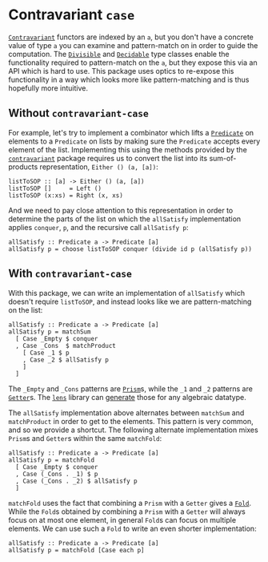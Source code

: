 # Contravariant `case`

[`Contravariant`](http://hackage.haskell.org/package/contravariant-1.4.1/docs/Data-Functor-Contravariant.html#t:Contravariant) functors are indexed by an `a`, but you don't have a concrete value of type `a` you can examine and pattern-match on in order to guide the computation. The [`Divisible`](http://hackage.haskell.org/package/contravariant-1.4.1/docs/Data-Functor-Contravariant-Divisible.html#t:Divisible) and [`Decidable`](http://hackage.haskell.org/package/contravariant-1.4.1/docs/Data-Functor-Contravariant-Divisible.html#t:Decidable) type classes enable the functionality required to pattern-match on the `a`, but they expose this via an API which is hard to use. This package uses optics to re-expose this functionality in a way which looks more like pattern-matching and is thus hopefully more intuitive.

## Without `contravariant-case`

For example, let's try to implement a combinator which lifts a [`Predicate`](http://hackage.haskell.org/package/contravariant-1.4.1/docs/Data-Functor-Contravariant.html#t:Predicate) on elements to a `Predicate` on lists by making sure the `Predicate` accepts every element of the list. Implementing this using the methods provided by the [`contravariant`](http://hackage.haskell.org/package/contravariant) package requires us to convert the list into its sum-of-products representation, `Either () (a, [a])`:

    listToSOP :: [a] -> Either () (a, [a])
    listToSOP []     = Left ()
    listToSOP (x:xs) = Right (x, xs)

And we need to pay close attention to this representation in order to determine the parts of the list on which the `allSatisfy` implementation applies `conquer`, `p`, and the recursive call `allSatisfy p`:

    allSatisfy :: Predicate a -> Predicate [a]
    allSatisfy p = choose listToSOP conquer (divide id p (allSatisfy p))

## With `contravariant-case`

With this package, we can write an implementation of `allSatisfy` which doesn't require `listToSOP`, and instead looks like we are pattern-matching on the list:

    allSatisfy :: Predicate a -> Predicate [a]
    allSatisfy p = matchSum
      [ Case _Empty $ conquer
      , Case _Cons  $ matchProduct
        [ Case _1 $ p
        , Case _2 $ allSatisfy p
        ]
      ]

The `_Empty` and `_Cons` patterns are [`Prism`](http://hackage.haskell.org/package/lens-4.16.1/docs/Control-Lens-Prism.html)s, while the `_1` and `_2` patterns are [`Getter`](https://hackage.haskell.org/package/lens-4.16.1/docs/Control-Lens-Getter.html)s. The [`lens`](http://hackage.haskell.org/package/lens) library can [generate](http://hackage.haskell.org/package/lens-4.16.1/docs/Control-Lens-TH.html) those for any algebraic datatype.

The `allSatisfy` implementation above alternates between `matchSum` and `matchProduct` in order to get to the elements. This pattern is very common, and so we provide a shortcut. The following alternate implementation mixes `Prism`s and `Getter`s within the same `matchFold`:

    allSatisfy :: Predicate a -> Predicate [a]
    allSatisfy p = matchFold
      [ Case _Empty $ conquer
      , Case (_Cons . _1) $ p
      , Case (_Cons . _2) $ allSatisfy p
      ]

`matchFold` uses the fact that combining a `Prism` with a `Getter` gives a [`Fold`](https://hackage.haskell.org/package/lens-4.16.1/docs/Control-Lens-Fold.html). While the `Fold`s obtained by combining a `Prism` with a `Getter` will always focus on at most one element, in general `Fold`s can focus on multiple elements. We can use such a `Fold` to write an even shorter implementation:

    allSatisfy :: Predicate a -> Predicate [a]
    allSatisfy p = matchFold [Case each p]
